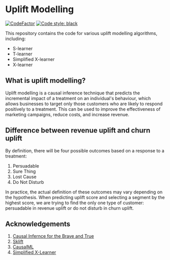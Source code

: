 # Uplift Modelling

[![CodeFactor](https://www.codefactor.io/repository/github/lunayht/uplift-modelling/badge)](https://www.codefactor.io/repository/github/lunayht/uplift-modelling) [![Code style: black](https://img.shields.io/badge/code%20style-black-000000.svg)](https://github.com/psf/black)

This repository contains the code for various uplift modelling algorithms, including:

- S-learner
- T-learner
- Simplified X-learner
- X-learner

## What is uplift modelling?

Uplift modelling is a causal inference technique that predicts the incremental impact of a treatment on an individual's behaviour, which allows businesses to target only those customers who are likely to respond positively to a treatment. This can be used to improve the effectiveness of marketing campaigns, reduce costs, and increase revenue.

## Difference between revenue uplift and churn uplift

By definition, there will be four possible outcomes based on a response to a treatment:

1. Persuadable
2. Sure Thing
3. Lost Cause
4. Do Not Disturb

In practice, the actual definition of these outcomes may vary depending on the hypothesis. When predicting uplift score and selecting a segment by the highest score, we are trying to find the only one type of customer: persuadable in revenue uplift or do not disturb in churn uplift.

## Acknowledgements

1. [Causal Infernce for the Brave and True](https://matheusfacure.github.io/python-causality-handbook/landing-page.html)
2. [Sklift](https://www.uplift-modeling.com/en/latest/user_guide/introduction/index.html)
3. [CausalML](https://causalml.readthedocs.io/en/latest/about.html)
4. [Simplified X-Learner](https://medium.com/@rndonnelly/a-simpler-alternative-to-x-learner-for-uplift-modeling-f3a11ebf6bf1#:~:text=%5B%3A%2C%201%5D-,Simplified%20X%2Dlearner%20(Xs%2Dlearner),using%20only%20the%20untreated%20observations.)
